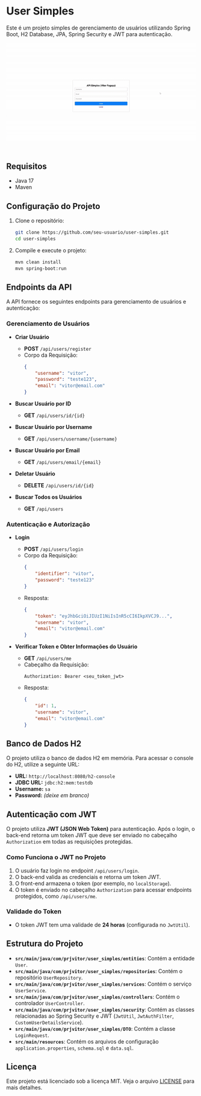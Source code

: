 # User Simples

Este é um projeto simples de gerenciamento de usuários utilizando Spring Boot, H2 Database, JPA, Spring Security e JWT para autenticação.

![API Funcionando](/src/main/resources/static/assets/api.gif)

## Requisitos

- Java 17
- Maven

## Configuração do Projeto

1. Clone o repositório:

    ```bash
    git clone https://github.com/seu-usuario/user-simples.git
    cd user-simples
    ```

2. Compile e execute o projeto:

    ```bash
    mvn clean install
    mvn spring-boot:run
    ```

## Endpoints da API

A API fornece os seguintes endpoints para gerenciamento de usuários e autenticação:

### **Gerenciamento de Usuários**

- **Criar Usuário**
    - **POST** `/api/users/register`
    - Corpo da Requisição:
        ```json
        {
            "username": "vitor",
            "password": "teste123",
            "email": "vitor@email.com"
        }
        ```

- **Buscar Usuário por ID**
    - **GET** `/api/users/id/{id}`

- **Buscar Usuário por Username**
    - **GET** `/api/users/username/{username}`

- **Buscar Usuário por Email**
    - **GET** `/api/users/email/{email}`

- **Deletar Usuário**
    - **DELETE** `/api/users/id/{id}`

- **Buscar Todos os Usuários**
    - **GET** `/api/users`

### **Autenticação e Autorização**

- **Login**
    - **POST** `/api/users/login`
    - Corpo da Requisição:
        ```json
        {
            "identifier": "vitor",
            "password": "teste123"
        }
        ```
    - Resposta:
        ```json
        {
            "token": "eyJhbGciOiJIUzI1NiIsInR5cCI6IkpXVCJ9...",
            "username": "vitor",
            "email": "vitor@email.com"
        }
        ```

- **Verificar Token e Obter Informações do Usuário**
    - **GET** `/api/users/me`
    - Cabeçalho da Requisição:
        ```
        Authorization: Bearer <seu_token_jwt>
        ```
    - Resposta:
        ```json
        {
            "id": 1,
            "username": "vitor",
            "email": "vitor@email.com"
        }
        ```

## Banco de Dados H2

O projeto utiliza o banco de dados H2 em memória. Para acessar o console do H2, utilize a seguinte URL:

- **URL:** `http://localhost:8080/h2-console`
- **JDBC URL:** `jdbc:h2:mem:testdb`
- **Username:** `sa`
- **Password:** *(deixe em branco)*

## Autenticação com JWT

O projeto utiliza **JWT (JSON Web Token)** para autenticação. Após o login, o back-end retorna um token JWT que deve ser enviado no cabeçalho `Authorization` em todas as requisições protegidas.

### **Como Funciona o JWT no Projeto**
1. O usuário faz login no endpoint `/api/users/login`.
2. O back-end valida as credenciais e retorna um token JWT.
3. O front-end armazena o token (por exemplo, no `localStorage`).
4. O token é enviado no cabeçalho `Authorization` para acessar endpoints protegidos, como `/api/users/me`.

### **Validade do Token**
- O token JWT tem uma validade de **24 horas** (configurada no `JwtUtil`).

## Estrutura do Projeto

- **`src/main/java/com/prjvitor/user_simples/entities`**: Contém a entidade `User`.
- **`src/main/java/com/prjvitor/user_simples/repositories`**: Contém o repositório `UserRepository`.
- **`src/main/java/com/prjvitor/user_simples/services`**: Contém o serviço `UserService`.
- **`src/main/java/com/prjvitor/user_simples/controllers`**: Contém o controlador `UserController`.
- **`src/main/java/com/prjvitor/user_simples/security`**: Contém as classes relacionadas ao Spring Security e JWT (`JwtUtil`, `JwtAuthFilter`, `CustomUserDetailsService`).
- **`src/main/java/com/prjvitor/user_simples/DTO`**: Contém a classe `LoginRequest`.
- **`src/main/resources`**: Contém os arquivos de configuração `application.properties`, `schema.sql` e `data.sql`.

## Licença

Este projeto está licenciado sob a licença MIT. Veja o arquivo [LICENSE](LICENSE) para mais detalhes.